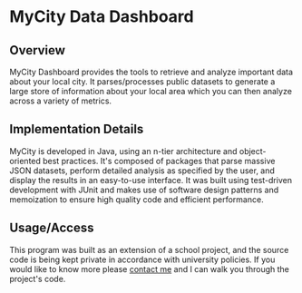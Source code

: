 # MyCity Data Dashboard

## Overview

MyCity Dashboard provides the tools to retrieve and analyze important data about your local city. It parses/processes public datasets to generate a large store of information about your local area which you can then analyze across a variety of metrics.

## Implementation Details

MyCity is developed in Java, using an n-tier architecture and object-oriented best practices. It's composed of packages that parse massive JSON datasets, perform detailed analysis as specified by the user, and display the results in an easy-to-use interface. It was built using test-driven development with JUnit and makes use of software design patterns and memoization to ensure high quality code and efficient performance.

## Usage/Access

This program was built as an extension of a school project, and the source code is being kept private in accordance with university policies. If you would like to know more please [contact me](mailto:jeremygleason@icloud.com) and I can walk you through the project's code.
